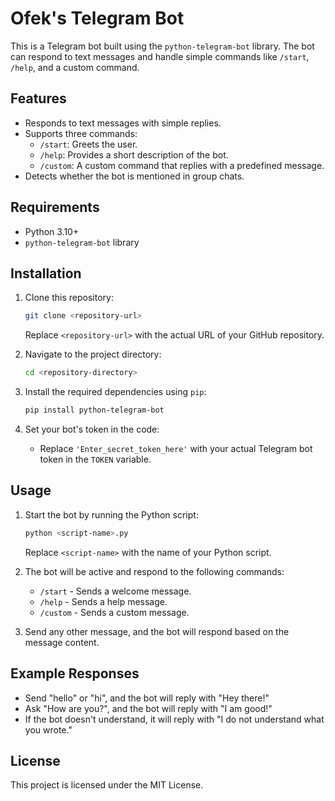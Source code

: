# Ofek's Telegram Bot

This is a Telegram bot built using the `python-telegram-bot` library. The bot can respond to text messages and handle simple commands like `/start`, `/help`, and a custom command.

## Features

- Responds to text messages with simple replies.
- Supports three commands:
  - `/start`: Greets the user.
  - `/help`: Provides a short description of the bot.
  - `/custom`: A custom command that replies with a predefined message.
- Detects whether the bot is mentioned in group chats.
  
## Requirements

- Python 3.10+
- `python-telegram-bot` library

## Installation

1. Clone this repository:
    ```bash
    git clone <repository-url>
    ```
   Replace `<repository-url>` with the actual URL of your GitHub repository.

2. Navigate to the project directory:
    ```bash
    cd <repository-directory>
    ```

3. Install the required dependencies using `pip`:
    ```bash
    pip install python-telegram-bot
    ```

4. Set your bot's token in the code:
   - Replace `'Enter_secret_token_here'` with your actual Telegram bot token in the `TOKEN` variable.

## Usage

1. Start the bot by running the Python script:
    ```bash
    python <script-name>.py
    ```
   Replace `<script-name>` with the name of your Python script.

2. The bot will be active and respond to the following commands:
   - `/start` - Sends a welcome message.
   - `/help` - Sends a help message.
   - `/custom` - Sends a custom message.

3. Send any other message, and the bot will respond based on the message content.

## Example Responses

- Send "hello" or "hi", and the bot will reply with "Hey there!"
- Ask "How are you?", and the bot will reply with "I am good!"
- If the bot doesn't understand, it will reply with "I do not understand what you wrote."

## License

This project is licensed under the MIT License.
